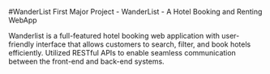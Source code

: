 #WanderList
First Major Project - WanderList - A Hotel Booking and Renting WebApp

Wanderlist is a full-featured hotel booking web application with user-friendly interface that allows customers to search, filter, and book hotels efficiently.
Utilized RESTful APIs to enable seamless communication between the front-end and back-end systems.


